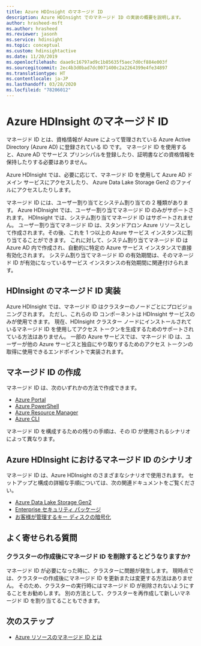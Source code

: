 ```yaml
---
title: Azure HDInsight のマネージド ID
description: Azure HDInsight でのマネージド ID の実装の概要を説明します。
author: hrasheed-msft
ms.author: hrasheed
ms.reviewer: jasonh
ms.service: hdinsight
ms.topic: conceptual
ms.custom: hdinsightactive
ms.date: 11/20/2019
ms.openlocfilehash: daae9c16797ad9c1b85635f5aec7d0cf884e003f
ms.sourcegitcommit: 2ec4b3d0bad7dc0071400c2a2264399e4fe34897
ms.translationtype: HT
ms.contentlocale: ja-JP
ms.lasthandoff: 03/28/2020
ms.locfileid: "78206012"
---
```

# <a name="managed-identities-in-azure-hdinsight"></a>Azure HDInsight のマネージド ID

マネージド ID とは、資格情報が Azure によって管理されている Azure Active Directory (Azure AD) に登録されている ID です。 マネージド ID を使用すると、Azure AD でサービス プリンシパルを登録したり、証明書などの資格情報を保持したりする必要はありません。

Azure HDInsight では、必要に応じて、マネージド ID を使用して Azure AD ドメイン サービスにアクセスしたり、 Azure Data Lake Storage Gen2 のファイルにアクセスしたりします。

マネージド ID には、ユーザー割り当てとシステム割り当ての 2 種類があります。 Azure HDInsight では、ユーザー割り当てマネージド ID のみがサポートされます。 HDInsight では、システム割り当てマネージド ID はサポートされません。 ユーザー割り当てマネージド ID は、スタンドアロン Azure リソースとして作成されます。その後、これを 1 つ以上の Azure サービス インスタンスに割り当てることができます。 これに対して、システム割り当てマネージド ID は Azure AD 内で作成され、自動的に特定の Azure サービス インスタンスで直接有効化されます。 システム割り当てマネージド ID の有効期間は、そのマネージド ID が有効になっているサービス インスタンスの有効期間に関連付けられます。

## <a name="hdinsight-managed-identity-implementation"></a>HDInsight のマネージド ID 実装

Azure HDInsight では、マネージド ID はクラスターのノードごとにプロビジョニングされます。 ただし、これらの ID コンポーネントは HDInsight サービスのみが使用できます。 現在、HDInsight クラスター ノードにインストールされているマネージド ID を使用してアクセス トークンを生成するためのサポートされている方法はありません。 一部の Azure サービスでは、マネージド ID は、ユーザーが他の Azure サービスと独自にやり取りするためのアクセス トークンの取得に使用できるエンドポイントで実装されます。

## <a name="create-a-managed-identity"></a>マネージド ID の作成

マネージド ID は、次のいずれかの方法で作成できます。

* [Azure Portal](../active-directory/managed-identities-azure-resources/how-to-manage-ua-identity-portal.md)
* [Azure PowerShell](../active-directory/managed-identities-azure-resources/how-to-manage-ua-identity-powershell.md)
* [Azure Resource Manager](../active-directory/managed-identities-azure-resources/how-to-manage-ua-identity-arm.md)
* [Azure CLI](../active-directory/managed-identities-azure-resources/how-to-manage-ua-identity-cli.md)

マネージド ID を構成するための残りの手順は、その ID が使用されるシナリオによって異なります。

## <a name="managed-identity-scenarios-in-azure-hdinsight"></a>Azure HDInsight におけるマネージド ID のシナリオ

マネージド ID は、Azure HDInsight のさまざまなシナリオで使用されます。 セットアップと構成の詳細な手順については、次の関連ドキュメントをご覧ください。

* [Azure Data Lake Storage Gen2](hdinsight-hadoop-use-data-lake-storage-gen2.md#create-a-user-assigned-managed-identity)
* [Enterprise セキュリティ パッケージ](domain-joined/apache-domain-joined-configure-using-azure-adds.md#create-and-authorize-a-managed-identity)
* [お客様が管理するキー ディスクの暗号化](disk-encryption.md)

## <a name="faq"></a>よく寄せられる質問
### <a name="what-happens-if-i-delete-the-managed-identity-after-the-cluster-creation"></a>クラスターの作成後にマネージド ID を削除するとどうなりますか?
マネージド ID が必要になった時に、クラスターに問題が発生します。 現時点では、クラスターの作成後にマネージド ID を更新または変更する方法はありません。 そのため、クラスターの実行時にはマネージド ID が削除されないようにすることをお勧めします。 別の方法として、クラスターを再作成して新しいマネージド ID を割り当てることもできます。

## <a name="next-steps"></a>次のステップ

* [Azure リソースのマネージド ID とは](../active-directory/managed-identities-azure-resources/overview.md)

